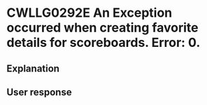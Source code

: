 # CWLLG0292E An Exception occurred when creating favorite details for scoreboards.  Error:  0.

## Explanation

## User response